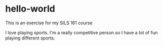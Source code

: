 # hello-world
This is an exercise for my SILS 161 course

I love playing sports. I'm a really competitive person so I have a lot of fun playing different sports.
